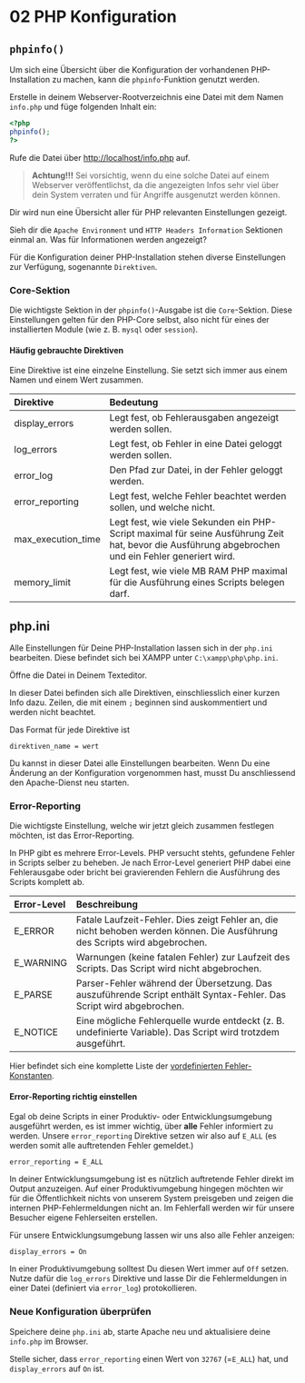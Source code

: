 # 02 PHP Konfiguration

## `phpinfo()`

Um sich eine Übersicht über die Konfiguration der vorhandenen PHP-Installation zu machen, kann die `phpinfo`-Funktion genutzt werden.

Erstelle in deinem Webserver-Rootverzeichnis eine Datei mit dem Namen `info.php` und füge folgenden Inhalt ein:

```php
<?php
phpinfo();
?>
```

Rufe die Datei über [http://localhost/info.php](http://localhost/info.php) auf.

> **Achtung!!!** Sei vorsichtig, wenn du eine solche Datei auf einem Webserver veröffentlichst, da die angezeigten Infos sehr viel über dein System verraten und für Angriffe ausgenutzt werden können.

Dir wird nun eine Übersicht aller für PHP relevanten Einstellungen gezeigt.

Sieh dir die `Apache Environment` und `HTTP Headers Information` Sektionen einmal an. Was für Informationen werden angezeigt?

Für die Konfiguration deiner PHP-Installation stehen diverse Einstellungen zur Verfügung, sogenannte `Direktiven`.

### Core-Sektion

Die wichtigste Sektion in der `phpinfo()`-Ausgabe ist die `Core`-Sektion. Diese Einstellungen gelten für den PHP-Core selbst, also nicht für eines der installierten Module \(wie z. B. `mysql` oder `session`\).

#### Häufig gebrauchte Direktiven

Eine Direktive ist eine einzelne Einstellung. Sie setzt sich immer aus einem Namen und einem Wert zusammen.

| Direktive | Bedeutung |
| :--- | :--- |
| display\_errors | Legt fest, ob Fehlerausgaben angezeigt werden sollen. |
| log\_errors | Legt fest, ob Fehler in eine Datei geloggt werden sollen. |
| error\_log | Den Pfad zur Datei, in der Fehler geloggt werden. |
| error\_reporting | Legt fest, welche Fehler beachtet werden sollen, und welche nicht. |
| max\_execution\_time | Legt fest, wie viele Sekunden ein PHP-Script maximal für seine Ausführung Zeit hat, bevor die Ausführung abgebrochen und ein Fehler generiert wird. |
| memory\_limit | Legt fest, wie viele MB RAM PHP maximal für die Ausführung eines Scripts belegen darf. |

## php.ini

Alle Einstellungen für Deine PHP-Installation lassen sich in der `php.ini` bearbeiten. Diese befindet sich bei XAMPP unter `C:\xampp\php\php.ini`.

Öffne die Datei in Deinem Texteditor.

In dieser Datei befinden sich alle Direktiven, einschliesslich einer kurzen Info dazu. Zeilen, die mit einem `;` beginnen sind auskommentiert und werden nicht beachtet.

Das Format für jede Direktive ist

```text
direktiven_name = wert
```

Du kannst in dieser Datei alle Einstellungen bearbeiten. Wenn Du eine Änderung an der Konfiguration vorgenommen hast, musst Du anschliessend den Apache-Dienst neu starten.

### Error-Reporting

Die wichtigste Einstellung, welche wir jetzt gleich zusammen festlegen möchten, ist das Error-Reporting.

In PHP gibt es mehrere Error-Levels. PHP versucht stehts, gefundene Fehler in Scripts selber zu beheben. Je nach Error-Level generiert PHP dabei eine Fehlerausgabe oder bricht bei gravierenden Fehlern die Ausführung des Scripts komplett ab.

| Error-Level | Beschreibung |
| :--- | :--- |
| E\_ERROR | Fatale Laufzeit-Fehler. Dies zeigt Fehler an, die nicht behoben werden können. Die Ausführung des Scripts wird abgebrochen. |
| E\_WARNING | Warnungen \(keine fatalen Fehler\) zur Laufzeit des Scripts. Das Script wird nicht abgebrochen. |
| E\_PARSE | Parser-Fehler während der Übersetzung. Das auszuführende Script enthält Syntax-Fehler. Das Script wird abgebrochen. |
| E\_NOTICE | Eine mögliche Fehlerquelle wurde entdeckt \(z. B. undefinierte Variable\). Das Script wird trotzdem ausgeführt. |

Hier befindet sich eine komplette Liste der [vordefinierten Fehler-Konstanten](https://secure.php.net/manual/de/errorfunc.constants.php).

#### Error-Reporting richtig einstellen

Egal ob deine Scripts in einer Produktiv- oder Entwicklungsumgebung ausgeführt werden, es ist immer wichtig, über **alle** Fehler informiert zu werden. Unsere `error_reporting` Direktive setzen wir also auf `E_ALL` \(es werden somit alle auftretenden Fehler gemeldet.\)

```text
error_reporting = E_ALL
```

In deiner Entwicklungsumgebung ist es nützlich auftretende Fehler direkt im Output anzuzeigen. Auf einer Produktivumgebung hingegen möchten wir für die Öffentlichkeit nichts von unserem System preisgeben und zeigen die internen PHP-Fehlermeldungen nicht an. Im Fehlerfall werden wir für unsere Besucher eigene Fehlerseiten erstellen.

Für unsere Entwicklungsumgebung lassen wir uns also alle Fehler anzeigen:

```text
display_errors = On
```

In einer Produktivumgebung solltest Du diesen Wert immer auf `Off` setzen. Nutze dafür die `log_errors` Direktive und lasse Dir die Fehlermeldungen in einer Datei \(definiert via `error_log`\) protokollieren.

### Neue Konfiguration überprüfen

Speichere deine `php.ini` ab, starte Apache neu und aktualisiere deine `info.php` im Browser.

Stelle sicher, dass `error_reporting` einen Wert von `32767` \(=`E_ALL`\) hat, und `display_errors` auf `On` ist.

